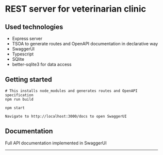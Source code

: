 # REST server for veterinarian clinic

## Used technologies
- Express server
- TSOA to generate routes and OpenAPI documentation in declarative way
- SwaggerUI 
- Typescript
- SQlite
- better-sqlite3 for data access


## Getting started
```
# This installs node_modules and generates routes and OpenAPI specification
npm run build

npm start 

Navigate to http://localhost:3000/docs to open SwaggerUI
```

## Documentation
Full API documentation implemented in SwaggerUI

---
